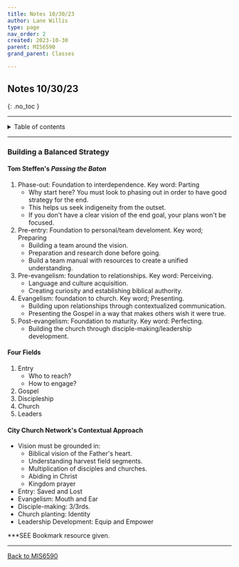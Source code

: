 ```yaml
---
title: Notes 10/30/23
author: Lane Willis
type: page
nav_order: 2
created: 2023-10-30
parent: MIS6590
grand_parent: Classes

---
```


## Notes 10/30/23
{: .no_toc }

---

<details closed markdown="block">
  <summary>
    Table of contents
  </summary>
  {: .text-delta }
1. TOC
{:toc}
</details>

---

### Building a Balanced Strategy

#### Tom Steffen's *Passing the Baton*
1. Phase-out: Foundation to interdependence. Key word: Parting
   * Why start here? You must look to phasing out in order to have good strategy for the end.
   * This helps us seek indigeneity from the outset.
   * If you don't have a clear vision of the end goal, your plans won't be focused.
2. Pre-entry: Foundation to personal/team develoment. Key word; Preparing
   * Building a team around the vision.
   * Preparation and research done before going.
   * Build a team manual with resources to create a unified understanding.
3. Pre-evangelism: foundation to relationships. Key word: Perceiving.
   * Language and culture acquisition.
   * Creating curiosity and establishing biblical authority.
4. Evangelism: foundation to church. Key word; Presenting.
   * Building upon relationships through contextualized communication.
   * Presenting the Gospel in a way that makes others wish it were true.
5. Post-evangelism: Foundation to maturity. Key word: Perfecting.
   * Building the church through disciple-making/leadership development.

#### Four Fields
1. Entry
   * Who to reach?
   * How to engage?
2. Gospel
3. Discipleship
4. Church
5. Leaders

#### City Church Network's Contextual Approach
* Vision must be grounded in:
   * Biblical vision of the Father's heart.
   * Understanding harvest field segments.
   * Multiplication of disciples and churches.
   * Abiding in Christ
   * Kingdom prayer
* Entry: Saved and Lost
* Evangelism: Mouth and Ear
* Disciple-making: 3/3rds.
* Church planting: Identity
* Leadership Development: Equip and Empower

***SEE Bookmark resource given.

---

[Back to MIS6590](/mis6590)
